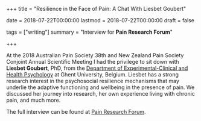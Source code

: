 +++
title = "Resilience in the Face of Pain: A Chat With Liesbet Goubert"

date = 2018-07-22T00:00:00
lastmod = 2018-07-22T00:00:00
draft = false

tags = ["writing"]
summary = "Interview for **Pain Research Forum**"

+++

At the 2018 Australian Pain Society 38th and New Zealand Pain Society Conjoint Annual Scientific Meeting I had the privilege to sit down with **Liesbet Goubert**, PhD, from the [Department of Experimental-Clinical and Health Psychology](http://www.ghplab.ugent.be) at Ghent University, Belgium. Liesbet has a strong research interest in the psychosocial resilience mechanisms that may underlie the adaptive functioning and wellbeing in the presence of pain. We discussed her journey into research, her own experience living with chronic pain, and much more. 

The full interview can be found at [Pain Research Forum](https://www.painresearchforum.org/forums/interview/99173-resilience-face-pain-chat-liesbet-goubert). 

